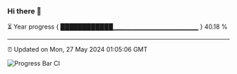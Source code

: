 ### Hi there 👋

⏳ Year progress { ████████████▁▁▁▁▁▁▁▁▁▁▁▁▁▁▁▁▁▁ } 40.18 %

---

⏰ Updated on Mon, 27 May 2024 01:05:06 GMT

![Progress Bar CI](https://github.com/liununu/liununu/workflows/Progress%20Bar%20CI/badge.svg)
